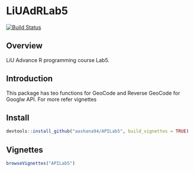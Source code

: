 LiUAdRLab5
================
[![Build Status](https://travis-ci.org/aashana94/APILab5.svg?branch=master)](https://travis-ci.org/aashana94/APILab5) 

Overview
--------

LiU Advance R programming course Lab5. <br>

Introduction
------------

This package has teo functions for GeoCode and Reverse GeoCode for Googlw API. For more refer vignettes

Install
------------

``` r
devtools::install_github("aashana94/APILab5", build_vignettes = TRUE)
```

Vignettes
---------

``` r
browseVignettes("APILab5")
```
